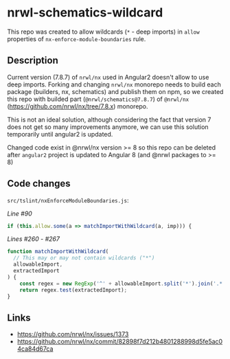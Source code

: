 # nrwl-schematics-wildcard
 
 This repo was created to allow wildcards (`*` - deep imports) in `allow` properties of `nx-enforce-module-boundaries` rule.
 
## Description

Current version (7.8.7) of `nrwl/nx` used in Angular2 doesn't allow to use deep imports. Forking and changing `nrwl/nx` monorepo needs to build each package (builders, nx, schematics) and publish them on npm, so we created this repo with builded part (`@nrwl/schematics@7.8.7`) of `@nrwl/nx` (https://github.com/nrwl/nx/tree/7.8.x) monorepo.

This is not an ideal solution, although considering the fact that version 7 does not get so many improvements anymore, we can use this solution temporarily until angular2 is updated.

Changed code exist in @nrwl/nx version >= 8 so this repo can be deleted after `angular2` project is updated to Angular 8 (and @nrwl packages to >= 8)

## Code changes

`src/tslint/nxEnforceModuleBoundaries.js`:

_Line #90_
```javascript
if (this.allow.some(a => matchImportWithWildcard(a, imp))) {
```

_Lines #260 - #267_
```javascript
function matchImportWithWildcard(
  // This may or may not contain wildcards ("*")
  allowableImport,
  extractedImport
) {
    const regex = new RegExp('^' + allowableImport.split('*').join('.*') + '$');
    return regex.test(extractedImport);
}
```

## Links
* https://github.com/nrwl/nx/issues/1373
* https://github.com/nrwl/nx/commit/82898f7d212b4801288998d5fe5ac04ca84d67ca